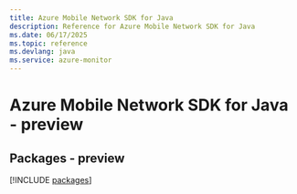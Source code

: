 ```yaml
---
title: Azure Mobile Network SDK for Java
description: Reference for Azure Mobile Network SDK for Java
ms.date: 06/17/2025
ms.topic: reference
ms.devlang: java
ms.service: azure-monitor
---
```

# Azure Mobile Network SDK for Java - preview
## Packages - preview
[!INCLUDE [packages](mobile-network-index.md)]